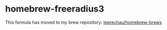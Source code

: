 homebrew-freeradius3
====================

This formula has moved to my brew repository: [leprechau/homebrew-brews](https://github.com/leprechau/homebrew-brews)

